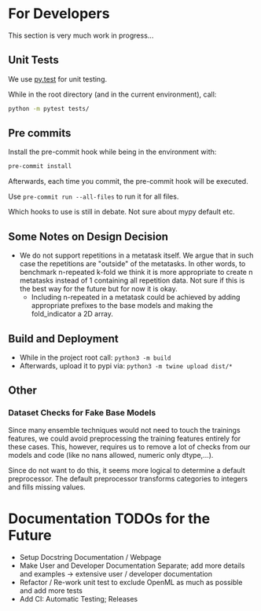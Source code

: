 # For Developers

This section is very much work in progress...

## Unit Tests

We use [py.test](https://docs.pytest.org/en/latest/) for unit testing.

While in the root directory (and in the current environment), call:

```bash
python -m pytest tests/
```

## Pre commits

Install the pre-commit hook while being in the environment with:

```bash
pre-commit install
```

Afterwards, each time you commit, the pre-commit hook will be executed.

Use `pre-commit run --all-files` to run it for all files.

Which hooks to use is still in debate. Not sure about mypy default etc.

## Some Notes on Design Decision

* We do not support repetitions in a metatask itself. We argue that in such case the repetitions are "outside" of the
  metatasks. In other words, to benchmark n-repeated k-fold we think it is more appropriate to create n metatasks
  instead of 1 containing all repetition data. Not sure if this is the best way for the future but for now it is okay.
    * Including n-repeated in a metatask could be achieved by adding appropriate prefixes to the base models and making
      the fold_indicator a 2D array.

## Build and Deployment

* While in the project root call: `python3 -m build`
* Afterwards, upload it to pypi via: `python3 -m twine upload dist/*`

## Other

### Dataset Checks for Fake Base Models
Since many ensemble techniques would not need to touch the trainings features, we could
avoid preprocessing the training features entirely for these cases. This, however, requires
us to remove a lot of checks from our models and code (like no nans allowed, numeric only dtype,...).

Since do not want to do this, it seems more logical to determine a default preprocessor.
The default preprocessor transforms categories to integers and fills missing values.

# Documentation TODOs for the Future

* Setup Docstring Documentation / Webpage
* Make User and Developer Documentation Separate; add more details and examples -> extensive user / developer
  documentation
* Refactor / Re-work unit test to exclude OpenML as much as possible and add more tests
* Add CI: Automatic Testing; Releases
